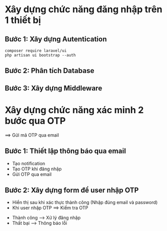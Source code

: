 # Xây dựng chức năng đăng nhập trên 1 thiết bị

## Bước 1: Xây dựng Autentication

```shell
composer require laravel/ui
php artisan ui bootstrap --auth
```

## Bước 2: Phân tích Database

## Bước 3: Xây dựng Middleware

# Xây dựng chức năng xác minh 2 bước qua OTP

==> Gửi mã OTP qua email

## Bước 1: Thiết lập thông báo qua email

-   Tạo notification
-   Tạo OTP khi đăng nhập
-   Gửi OTP qua email

## Bước 2: Xây dựng form để user nhập OTP

-   Hiển thị sau khi xác thực thành công (Nhập đúng email và password)
-   Khi user nhập OTP ==> Kiểm tra OTP

*   Thành công --> Xử lý đăng nhập
*   Thất bại --> Thông báo lỗi
